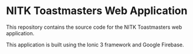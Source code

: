# NITK Toastmasters Web Application

This repository contains the source code for the NITK Toastmasters web application.

This application is built using the Ionic 3 framework and Google Firebase.
